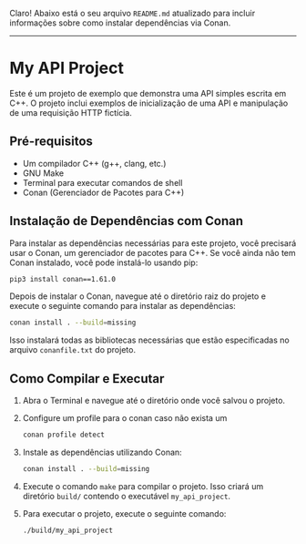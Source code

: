 Claro! Abaixo está o seu arquivo `README.md` atualizado para incluir informações sobre como instalar dependências via Conan.

---

# My API Project

Este é um projeto de exemplo que demonstra uma API simples escrita em C++. O projeto inclui exemplos de inicialização de uma API e manipulação de uma requisição HTTP fictícia.

## Pré-requisitos

- Um compilador C++ (g++, clang, etc.)
- GNU Make
- Terminal para executar comandos de shell
- Conan (Gerenciador de Pacotes para C++)

## Instalação de Dependências com Conan

Para instalar as dependências necessárias para este projeto, você precisará usar o Conan, um gerenciador de pacotes para C++. Se você ainda não tem Conan instalado, você pode instalá-lo usando pip:

```bash
pip3 install conan==1.61.0
```

Depois de instalar o Conan, navegue até o diretório raiz do projeto e execute o seguinte comando para instalar as dependências:

```bash
conan install . --build=missing
```

Isso instalará todas as bibliotecas necessárias que estão especificadas no arquivo `conanfile.txt` do projeto.

## Como Compilar e Executar

1. Abra o Terminal e navegue até o diretório onde você salvou o projeto.
2. Configure um profile para o conan caso não exista um

   ```bash
   conan profile detect
   ```

3. Instale as dependências utilizando Conan:

   ```bash
   conan install . --build=missing
   ```

4. Execute o comando `make` para compilar o projeto. Isso criará um diretório `build/` contendo o executável `my_api_project`.
5. Para executar o projeto, execute o seguinte comando:

   ```bash
   ./build/my_api_project
   ```
